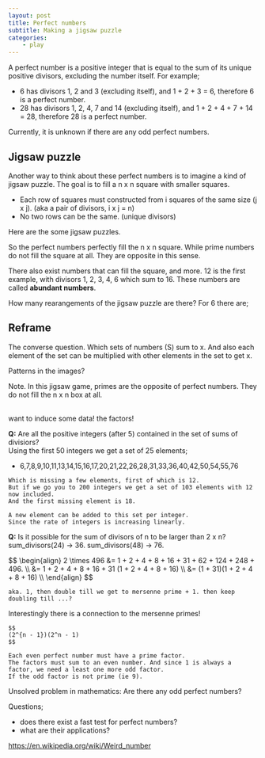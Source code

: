 ```yaml
---
layout: post
title: Perfect numbers
subtitle: Making a jigsaw puzzle
categories:
    - play
---
```



A perfect number is a positive integer that is equal 
to the sum of its unique positive divisors, excluding the number itself. 
For example;

- 6 has divisors 1, 2 and 3 (excluding itself), and 1 + 2 + 3 = 6, therefore 6 is a perfect number. 
- 28 has divisors 1, 2, 4, 7 and 14 (excluding itself), and 1 + 2 + 4 + 7 + 14 = 28, therefore 28 is a perfect number.

Currently, it is unknown if there are any odd perfect numbers.

<h2>
    Jigsaw puzzle
</h2>
<p>
    Another way to think about these perfect numbers is to imagine a kind of jigsaw puzzle.
    The goal is to fill a n x n square with smaller squares. 
    <ul>
    <li> Each row of squares must constructed from i squares of the same size (j x j). (aka a pair of divisors, i x j = n)</li>
    <li> No two rows can be the same. (unique divisors)</li>
    </ul>
</p>

Here are the some jigsaw puzzles.

<div>
    <canvas id="2"></canvas>
    <canvas id="3"></canvas>
    <canvas id="4"></canvas>
    <canvas id="5"></canvas>
    <canvas id="6"></canvas>
    <canvas id="7"></canvas>
    <canvas id="8"></canvas>
    <canvas id="9"></canvas>
    <canvas id="10"></canvas>
    <canvas id="11"></canvas>
    <canvas id="12"></canvas>
    <canvas id="13"></canvas>
    <canvas id="14"></canvas>
</div>

So the perfect numbers perfectly fill the n x n square.
While prime numbers do not fill the square at all.
They are opposite in this sense.

There also exist numbers that can fill the square, and more.
12 is the first example, with divisors 1, 2, 3, 4, 6 which sum to 16.
These numbers are called __abundant numbers__.





How many rearangements of the jigsaw puzzle are there?
For 6 there are;

<div>
    <canvas id="6.1"></canvas>
    <canvas id="6.2"></canvas>
    <canvas id="6.3"></canvas>
    <canvas id="6.4"></canvas>
    <canvas id="6.5"></canvas>
    <canvas id="6.6"></canvas>
</div>


<h2>
    Reframe
</h2>
<p>
    The converse question. Which sets of numbers (S) sum to x. 
    And also each element of the set can be multiplied with other elements in the set to get x. 
</p>

Patterns in the images?
<div>
    <canvas id="6.1"></canvas>
    <canvas id="28"></canvas>
    <canvas id="496"></canvas>

</div>

Note.
In this jigsaw game, primes are the opposite of perfect numbers.
They do not fill the n x n box at all.
<br>
<br>
<canvas id="48"></canvas>

want to induce some data!
the factors!

<p>
    <b>Q:</b>
    Are all the positive integers (after 5) contained in the set of sums of divisiors?
    <br>
    Using the first 50 integers we get a set of 25 elements;
    <ul>
    <li> 6,7,8,9,10,11,13,14,15,16,17,20,21,22,26,28,31,33,36,40,42,50,54,55,76</li>  
    </ul>

    Which is missing a few elements, first of which is 12.
    But if we go you to 200 integers we get a set of 103 elements with 12 now included.
    And the first missing element is 18.

    A new element can be added to this set per integer.
    Since the rate of integers is increasing linearly.

</p>

<p>
    <b>Q:</b>
    Is it possible for the sum of divisors of n to be larger than 2 x n?
    sum_divisors(24) -> 36.
    sum_divisors(48) -> 76.
    <br>

</p>

<p>
    $$
    \begin{align}
    2 \times 496 &= 1 + 2 + 4 + 8 + 16 + 31 + 62 + 124 + 248 + 496. \\
    &= 1 + 2 + 4 + 8 + 16 + 31 (1 + 2 + 4 + 8 + 16) \\
    &= (1 + 31)(1 + 2 + 4 + 8 + 16) \\
    \end{align}
    $$
    
    
    aka. 1, then double till we get to mersenne prime + 1. then keep doubling till ...?


</p>

<p>
    Interestingly there is a connection to the mersenne primes!<br>

    $$
    (2^{n - 1})(2^n - 1)
    $$

    Each even perfect number must have a prime factor.
    The factors must sum to an even number. And since 1 is always a factor, we need a least one more odd factor.
    If the odd factor is not prime (ie 9).
</p>

Unsolved problem in mathematics:
Are there any odd perfect numbers?

Questions;

- does there exist a fast test for perfect numbers?
- what are their applications?

https://en.wikipedia.org/wiki/Weird_number

<script src="{{base.url}}/assets/perfect-numbers/canvas.js"></script>



<!-- 
mersenne primes are quite useful.
is it possible to effecitly find perfect numbers to help generate mersenne primes?

 -->